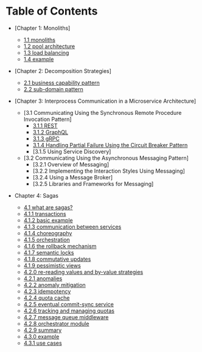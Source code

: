# Table of Contents

- [Chapter 1: Monoliths]

  - [1.1 monoliths](https://github.com/xtraVanilla/ivyleaguecompsci/blob/main/CSCI_E97/1.1.md)
  - [1.2 pool architecture](https://github.com/xtraVanilla/ivyleaguecompsci/blob/main/CSCI_E97/1.2.md)
  - [1.3 load balancing](https://github.com/xtraVanilla/ivyleaguecompsci/blob/main/CSCI_E97/1.3.md)
  - [1.4 example](https://github.com/xtraVanilla/ivyleaguecompsci/blob/main/CSCI_E97/1.4.md)

- [Chapter 2: Decomposition Strategies]

  - [2.1 business capability pattern](https://github.com/xtraVanilla/ivyleaguecompsci/blob/main/CSCI_E97/2.1.md)
  - [2.2 sub-domain pattern](https://github.com/xtraVanilla/ivyleaguecompsci/blob/main/CSCI_E97/2.2.md)

- [Chapter 3: Interprocess Communication in a Microservice Architecture]

  - [3.1 Communicating Using the Synchronous Remote Procedure Invocation Pattern]
    - [3.1.1 REST](https://github.com/xtraVanilla/ivyleaguecompsci/blob/main/CSCI_E97/3.1.1.md)
    - [3.1.2 GraphQL](https://github.com/xtraVanilla/ivyleaguecompsci/blob/main/CSCI_E97/3.1.2.md)
    - [3.1.3 gRPC](https://github.com/xtraVanilla/ivyleaguecompsci/blob/main/CSCI_E97/3.1.3.md)
    - [3.1.4 Handling Partial Failure Using the Circuit Breaker Pattern](https://github.com/xtraVanilla/ivyleaguecompsci/blob/main/CSCI_E97/3.1.4.md)
    - [3.1.5 Using Service Discovery]
  - [3.2 Communicating Using the Asynchronous Messaging Pattern]
    - [3.2.1 Overview of Messaging]
    - [3.2.2 Implementing the Interaction Styles Using Messaging]
    - [3.2.4 Using a Message Broker]
    - [3.2.5 Libraries and Frameworks for Messaging]

- Chapter 4: Sagas

  - [4.1 what are sagas?](https://github.com/xtraVanilla/ivyleaguecompsci/blob/main/CSCI_E97/4.1.md)
  - [4.1.1 transactions](https://github.com/xtraVanilla/ivyleaguecompsci/blob/main/CSCI_E97/4.1.1.md)
  - [4.1.2 basic example](https://github.com/xtraVanilla/ivyleaguecompsci/blob/main/CSCI_E97/4.1.2.md)
  - [4.1.3 communication between services](https://github.com/xtraVanilla/ivyleaguecompsci/blob/main/CSCI_E97/4.1.3.md)
  - [4.1.4 choreography](https://github.com/xtraVanilla/ivyleaguecompsci/blob/main/CSCI_E97/4.1.4.md)
  - [4.1.5 orchestration](https://github.com/xtraVanilla/ivyleaguecompsci/blob/main/CSCI_E97/4.1.5.md)
  - [4.1.6 the rollback mechanism](https://github.com/xtraVanilla/ivyleaguecompsci/blob/main/CSCI_E97/4.1.6.md)
  - [4.1.7 semantic locks](https://github.com/xtraVanilla/ivyleaguecompsci/blob/main/CSCI_E97/4.1.7.md)
  - [4.1.8 commutative updates](https://github.com/xtraVanilla/ivyleaguecompsci/blob/main/CSCI_E97/4.1.8.md)
  - [4.1.9 pessimistic views](https://github.com/xtraVanilla/ivyleaguecompsci/blob/main/CSCI_E97/4.1.9.md)
  - [4.2.0 re-reading values and by-value strategies](https://github.com/xtraVanilla/ivyleaguecompsci/blob/main/CSCI_E97/4.2.0.md)
  - [4.2.1 anomalies](https://github.com/xtraVanilla/ivyleaguecompsci/blob/main/CSCI_E97/4.2.1.md)
  - [4.2.2 anomaly mitigation](https://github.com/xtraVanilla/ivyleaguecompsci/blob/main/CSCI_E97/4.2.2.md)
  - [4.2.3 idempotency](https://github.com/xtraVanilla/ivyleaguecompsci/blob/main/CSCI_E97/4.2.3.md)
  - [4.2.4 quota cache](https://github.com/xtraVanilla/ivyleaguecompsci/blob/main/CSCI_E97/4.2.4.md)
  - [4.2.5 eventual commit-sync service](https://github.com/xtraVanilla/ivyleaguecompsci/blob/main/CSCI_E97/4.2.5.md)
  - [4.2.6 tracking and managing quotas](https://github.com/xtraVanilla/ivyleaguecompsci/blob/main/CSCI_E97/4.2.6.md)
  - [4.2.7 message queue middleware](https://github.com/xtraVanilla/ivyleaguecompsci/blob/main/CSCI_E97/4.2.7.md)
  - [4.2.8 orchestrator module](https://github.com/xtraVanilla/ivyleaguecompsci/blob/main/CSCI_E97/4.2.9.md)
  - [4.2.9 summary](https://github.com/xtraVanilla/ivyleaguecompsci/blob/main/CSCI_E97/4.2.9.md)
  - [4.3.0 example](https://github.com/xtraVanilla/ivyleaguecompsci/blob/main/CSCI_E97/4.3.0.md)
  - [4.3.1 use cases](https://github.com/xtraVanilla/ivyleaguecompsci/blob/main/CSCI_E97/4.3.1.md)
